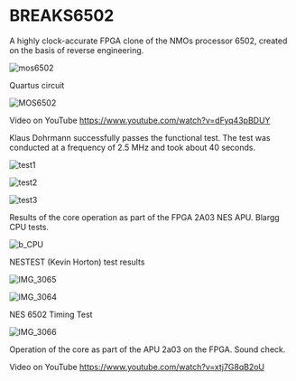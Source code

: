 # BREAKS6502

A highly clock-accurate FPGA clone of the NMOs processor 6502, created on the basis of reverse engineering.

![mos6502](https://github.com/user-attachments/assets/6a017381-b5b0-4531-bb28-27f9e5795a39)

Quartus circuit

![MOS6502](https://github.com/user-attachments/assets/f2552a30-4994-4df0-8842-0b2c34117e4c)

Video on YouTube  https://www.youtube.com/watch?v=dFyq43pBDUY

Klaus Dohrmann successfully passes the functional test. The test was conducted at a frequency of 2.5 MHz and took about 40 seconds.

![test1](https://github.com/user-attachments/assets/cccddb48-e393-4553-bb48-6e4f23c581be)

![test2](https://github.com/user-attachments/assets/8013e437-a5e1-4c93-be59-5c5bb1faab38)

![test3](https://github.com/user-attachments/assets/a1eadba1-6550-47e1-b788-b3d22acb9bb6)


Results of the core operation as part of the FPGA 2A03 NES APU. Blargg CPU tests.

![b_CPU](https://github.com/user-attachments/assets/af23c4ee-1910-4a24-8849-2583ea15a04e)

NESTEST (Kevin Horton) test results

![IMG_3065](https://github.com/user-attachments/assets/ec9a1007-c343-4d17-8f17-4e0aea6a62be)

![IMG_3064](https://github.com/user-attachments/assets/f2c55ba4-e11e-470b-91dc-f2fa2f50c1a3)

NES 6502 Timing Test

![IMG_3066](https://github.com/user-attachments/assets/cc2e8ee3-4f55-4132-8ede-6232027ca01c)

Operation of the core as part of the APU 2a03 on the FPGA. Sound check.

Video on YouTube https://www.youtube.com/watch?v=xtj7G8qB2oU 




